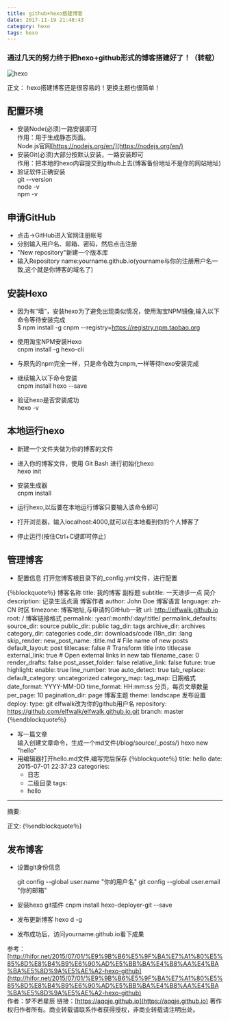 ```yaml
---
title: github+hexo搭建博客
date: 2017-11-19 21:48:43
category: hexo
tags: hexo
---
```

### 通过几天的努力终于把hexo+github形式的博客搭建好了！（转载）
![hexo](https://github.com/aqqje/images/raw/master/images/hexo.jpg "hexo")
<!--more-->
正文：
hexo搭建博客还是很容易的！更换主题也很简单！<br/>
## 配置环境
- 安装Node(必须)一路安装即可<br/>
作用：用于生成静态页面。<br/>
Node.js官网[https://nodejs.org/en/](https://nodejs.org/en/)<br/>
- 安装Git(必须)大部分按默认安装，一路安装即可<br/>
作用：把本地的hexo内容提交到github上去(博客备份地址不是你的网站地址)<br>
- 验证软件正确安装<br/>
	git --version<br/>
	node -v<br/>
	npm -v<br/>

## 申请GitHub<br/>
- 点击->GitHub进入官网注册帐号<br/>
- 分别输入用户名、邮箱、密码，然后点击注册<br/>
- "New repository"新建一个版本库<br/>
- 输入Repository name:yourname.github.io(yourname与你的注册用户名一致,这个就是你博客的域名了) <br/>
## 安装Hexo<br/>
- 因为有“墙”，安装hexo为了避免出现类似情况，使用淘宝NPM镜像,输入以下命令等待安装完成<br/>
	$ npm install -g cnpm --registry=https://registry.npm.taobao.org<br/>

- 使用淘宝NPM安装Hexo<br/>
	cnpm install -g hexo-cli<br/>
- 与原先的npm完全一样，只是命令改为cnpm,一样等待hexo安装完成<br/>
- 继续输入以下命令安装<br/>
	cnpm install hexo --save<br/>
- 验证hexo是否安装成功<br/>
	hexo -v<br/>


## 本地运行hexo
- 新建一个文件夹做为你的博客的文件<br/>
- 进入你的博客文件，使用 Git Bash 进行初始化hexo<br/>
	hexo init<br/>

- 安装生成器<br/>
	cnpm install<br/>
- 运行hexo,以后要在本地运行博客只要输入该命令即可<br/>
- 打开浏览器，输入localhost:4000,就可以在本地看到你的个人博客了
- 停止运行(按住Ctrl+C键即可停止) 
## 管理博客
- 配置信息 
打开您博客根目录下的_config.yml文件，进行配置

{％blockquote％}
博客名称
title: 我的博客
副标题
subtitle: 一天进步一点
简介
description: 记录生活点滴
博客作者
author: John Doe
博客语言
language: zh-CN
时区
timezone:
博客地址,与申请的GitHub一致
url: http://elfwalk.github.io
root: /
博客链接格式
permalink: :year/:month/:day/:title/
permalink_defaults:
source_dir: source
public_dir: public
tag_dir: tags
archive_dir: archives
category_dir: categories
code_dir: downloads/code
i18n_dir: :lang
skip_render:
new_post_name: :title.md # File name of new posts
default_layout: post
titlecase: false # Transform title into titlecase
external_link: true # Open external links in new tab
filename_case: 0
render_drafts: false
post_asset_folder: false
relative_link: false
future: true
highlight:
  enable: true
  line_number: true
  auto_detect: true
  tab_replace:
default_category: uncategorized
category_map:
tag_map:
日期格式
date_format: YYYY-MM-DD
time_format: HH:mm:ss
分页，每页文章数量
per_page: 10
pagination_dir: page
博客主题
theme: landscape
发布设置
deploy: 
  type: git
  elfwalk改为你的github用户名
  repository: https://github.com/elfwalk/elfwalk.github.io.git
  branch: master
{％endblockquote％} 

- 写一篇文章<br/>
输入创建文章命令，生成一个md文件(/blog/source/_posts/)
	hexo new "hello"
- 用编辑器打开hello.md文件,编写完后保存
{％blockquote％}
title: hello
date: 2015-07-01 22:37:23
categories:
  - 日志
  - 二级目录
tags:
  - hello
---

摘要:
<!--more-->
正文:
{％endblockquote％}

## 发布博客
- 设置git身份信息
	
	git config --global user.name "你的用户名"
	git config --global user.email "你的邮箱"
- 安装hexo git插件
	cnpm install hexo-deployer-git --save
-  发布更新博客
	hexo d -g

- 发布成功后，访问yourname.github.io看下成果

参考：[http://hifor.net/2015/07/01/%E9%9B%B6%E5%9F%BA%E7%A1%80%E5%85%8D%E8%B4%B9%E6%90%AD%E5%BB%BA%E4%B8%AA%E4%BA%BA%E5%8D%9A%E5%AE%A2-hexo-github](http://hifor.net/2015/07/01/%E9%9B%B6%E5%9F%BA%E7%A1%80%E5%85%8D%E8%B4%B9%E6%90%AD%E5%BB%BA%E4%B8%AA%E4%BA%BA%E5%8D%9A%E5%AE%A2-hexo-github)<br/>
作者：梦不若星辰
链接：[https://aqqje.github.io](https://aqqje.github.io)
著作权归作者所有。商业转载请联系作者获得授权，非商业转载请注明出处。



